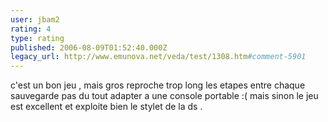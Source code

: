 ```yaml
---
user: jbam2
rating: 4
type: rating
published: 2006-08-09T01:52:40.000Z
legacy_url: http://www.emunova.net/veda/test/1308.htm#comment-5901
---
```

c'est un bon jeu , mais gros reproche trop long les etapes entre chaque sauvegarde pas du tout adapter a une console portable :( mais sinon le jeu est excellent et exploite bien le stylet de la ds .
